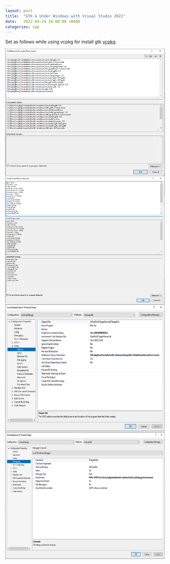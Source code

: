 ```yaml
---
layout: post
title:  "GTK 4 Under Windows with Visual Studio 2022"
date:   2022-04-24 20:00:00 +0000
categories: cpp 
---
```


Set as follows while using vcpkg for install gtk
[vcpkg](https://github.com/microsoft/vcpkg/).

<img src="/images/devenv_include.png" width="600" height="400">
<img src="/images/devenv_libs.png" width="600" height="400">
<img src="/images/devenv_link.png" width="600" height="400">
<img src="/images/devenv_env.png" width="600" height="400">
